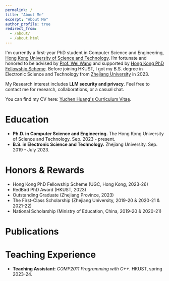 ```yaml
---
permalink: /
title: "About Me"
excerpt: "About Me"
author_profile: true
redirect_from: 
  - /about/
  - /about.html
---
```


I'm currently a first-year PhD student in Computer Science and Engineering, [Hong Kong University of Science and Technology](https://hkust.edu.hk/). I’m fortunate and honored to be advised by [Prof. Wei Wang](https://home.cse.ust.hk/~weiwa/) and supported by [Hong Kong PhD Fellowship Scheme](https://www.ugc.edu.hk/eng/rgc/funding_opport/hkpfs/call_letter.html). Before joining HKUST, I got my B.S. degree in Electronic Science and Technology from [Zhejiang University](https://www.zju.edu.cn/) in 2023.

My Research interest includes **LLM security and privacy**. Feel free to contact me for research, collaborations, or a casual chat.

You can find my CV here: [Yuchen Huang's Curriculum Vitae](../assets/Curriculum_Vitae_20240502.pdf).

Education
======
- **Ph.D. in Computer Science and Engineering.** The Hong Kong University of Science and Technology. Sep. 2023 - present.
- **B.S. in Electronic Science and Technology.** Zhejiang University. Sep. 2019 - July 2023.

Honors & Rewards
======
- Hong Kong PhD Fellowship Scheme (UGC, Hong Kong, 2023-26)
- RedBird PhD Award (HKUST, 2023)
- Outstanding Graduate (Zhejiang Province, 2023)
- The First-Class Scholarship (Zhejiang University, 2019-20 & 2020-21 & 2021-22)
- National Scholarship (Ministry of Education, China, 2019-20 & 2020-21)

Publications
======

Teaching Experience
======
- **Teaching Assistant:** _COMP2011 Programming with C++_. HKUST, spring 2023-24.
